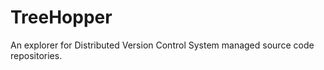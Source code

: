 TreeHopper
==========

An explorer for Distributed Version Control System managed source code repositories.

